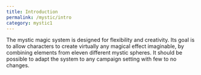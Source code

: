 ```yaml
---
title: Introduction
permalink: /mystic/intro
category: mystic1
---
```

The mystic magic system is designed for flexibility and creativity. Its
goal is to allow characters to create virtually any magical effect
imaginable, by combining elements from eleven different mystic spheres.
It should be possible to adapt the system to any campaign setting with
few to no changes.
